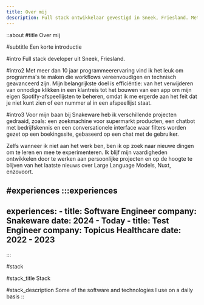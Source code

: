 ```yaml
---
title: Over mij
description: Full stack ontwikkelaar gevestigd in Sneek, Friesland. Met meer dan 10 jaar ervaring in coderen, geniet ik ervan om programma's te maken die workflows vereenvoudigen en technisch geavanceerd zijn. Mijn belangrijkste doel is efficiëntie, van het verwijderen van onnodige clicks in een customer journey tot het maken van een app om mijn eigen Spotify-afspeellijsten te beheren, nadat ik me eraan ergerde dat ik niet kan zien of een nummer al in een afspeellijst staat.
---
```


::about
#title
Over mij

#subtitle
Een korte introductie

#intro
Full stack developer uit Sneek, Friesland.

#intro2
Met meer dan 10 jaar programmeerervaring vind ik het leuk om programma's te maken die workflows vereenvoudigen en technisch geavanceerd zijn. Mijn belangrijkste doel is efficiëntie: van het verwijderen van onnodige klikken in een klantreis tot het bouwen van een app om mijn eigen Spotify-afspeellijsten te beheren, omdat ik me ergerde aan het feit dat je niet kunt zien of een nummer al in een afspeellijst staat.

#intro3
Voor mijn baan bij Snakeware heb ik verschillende projecten gedraaid, zoals: een zoekmachine voor supermarkt producten, een chatbot met bedrijfskennis en een conversationele interface waar filters worden gezet op een boekingssite, gebaseerd op een chat met de gebruiker. 

Zelfs wanneer ik niet aan het werk ben, ben ik op zoek naar nieuwe dingen om te leren en mee te experimenteren. Ik blijf mijn vaardigheden ontwikkelen door te werken aan persoonlijke projecten en op de hoogte te blijven van het laatste nieuws over Large Language Models, Nuxt, enzovoort.

#experiences
  :::experiences
  ---
  experiences:
    - title: Software Engineer
      company: Snakeware
      date: 2024 - Today
    - title: Test Engineer
      company: Topicus Healthcare
      date: 2022 - 2023
  ---
  :::

#stack

#stack_title
Stack

#stack_description
Some of the software and technologies I use on a daily basis
::
